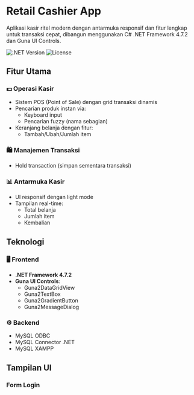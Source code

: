 # Retail Cashier App

Aplikasi kasir ritel modern dengan antarmuka responsif dan fitur lengkap untuk transaksi cepat, dibangun menggunakan C# .NET Framework 4.7.2 dan Guna UI Controls.

![.NET Version](https://img.shields.io/badge/.NET-6.0-purple)
![License](https://img.shields.io/badge/license-MIT-blue)

## Fitur Utama

### 💵 Operasi Kasir
- Sistem POS (Point of Sale) dengan grid transaksi dinamis
- Pencarian produk instan via:
  - Keyboard input
  - Pencarian fuzzy (nama sebagian)
- Keranjang belanja dengan fitur:
  - Tambah/Ubah/Jumlah item

### 🛍 Manajemen Transaksi
- Hold transaction (simpan sementara transaksi)

### 📊 Antarmuka Kasir
- UI responsif dengan light mode
- Tampilan real-time:
  - Total belanja
  - Jumlah item
  - Kembalian

## Teknologi

### 🖥 Frontend
- **.NET Framework 4.7.2**
- **Guna UI Controls**:
  - Guna2DataGridView
  - Guna2TextBox
  - Guna2GradientButton
  - Guna2MessageDialog

### ⚙ Backend
- MySQL ODBC
- MySQL Connector .NET
- MySQL XAMPP

## Tampilan UI

### Form Login

